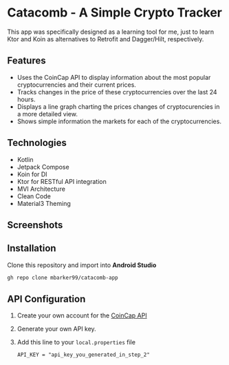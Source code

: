 # Catacomb - A Simple Crypto Tracker

This app was specifically designed as a learning tool for me, just to learn Ktor and Koin as alternatives to Retrofit and Dagger/Hilt, respectively.

## Features

- Uses the CoinCap API to display information about the most popular cryptocurrencies and their current prices.
- Tracks changes in the price of these cryptocurrencies over the last 24 hours.
- Displays a line graph charting the prices changes of cryptocurencies in a more detailed view.
- Shows simple information the markets for each of the cryptocurrencies.

## Technologies
- Kotlin
- Jetpack Compose
- Koin for DI
- Ktor for RESTful API integration
- MVI Architecture
- Clean Code
- Material3 Theming

## Screenshots

## Installation
Clone this repository and import into **Android Studio**
```bash
gh repo clone mbarker99/catacomb-app
```

## API Configuration
1. Create your own account for the [CoinCap API](https://pro.coincap.io/api-docs)
2. Generate your own API key.
3. Add this line to your `local.properties` file

   ```
   API_KEY = "api_key_you_generated_in_step_2"
   ```
